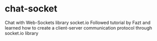 # chat-socket
Chat with Web-Sockets library socket.io
Followed tutorial by Fazt and learned how to create a client-server communication protocol through socket.io library 
